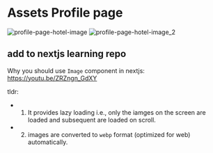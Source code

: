 # Assets Profile page

![profile-page-hotel-image](https://user-images.githubusercontent.com/31458531/188303281-9394bcf4-e232-476a-ad34-119534afa2d4.png)
![profile-page-hotel-image_2](https://user-images.githubusercontent.com/31458531/188303285-e9aaa14e-7d8f-4b44-b9fc-967182f6a90a.png)


## add to nextjs learning repo

Why you should use `Image` component in nextjs: https://youtu.be/ZRZngn_GdXY

tldr:
- 1. It provides lazy loading i.e., only the iamges on the screen are loaded and subsequent are loaded on scroll.
- 2. images are converted to `webp` format (optimized for web) automatically.
